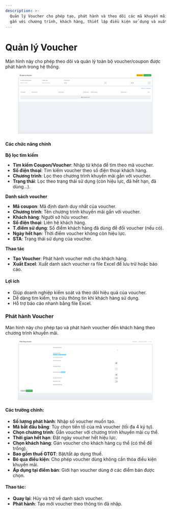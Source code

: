 ```yaml
---
description: >-
  Quản lý Voucher cho phép tạo, phát hành và theo dõi các mã khuyến mãi. Hỗ trợ
  gắn với chương trình, khách hàng, thiết lập điều kiện sử dụng và xuất dữ liệu.
---
```


# Quản lý Voucher

Màn hình này cho phép theo dõi và quản lý toàn bộ voucher/coupon được phát hành trong hệ thống.

<figure><img src="../.gitbook/assets/image (3).png" alt=""><figcaption></figcaption></figure>

#### Các chức năng chính

**Bộ lọc tìm kiếm**

* **Tìm kiếm Coupon/Voucher**: Nhập từ khóa để tìm theo mã voucher.
* **Số điện thoại**: Tìm kiếm voucher theo số điện thoại khách hàng.
* **Chương trình**: Lọc theo chương trình khuyến mãi gắn với voucher.
* **Trạng thái**: Lọc theo trạng thái sử dụng (còn hiệu lực, đã hết hạn, đã dùng…).

**Danh sách voucher**

* **Mã coupon**: Mã định danh duy nhất của voucher.
* **Chương trình**: Tên chương trình khuyến mãi gắn với voucher.
* **Khách hàng**: Người sở hữu voucher.
* **Số điện thoại**: Liên hệ khách hàng.
* **T.điểm sử dụng**: Số điểm khách hàng đã dùng để đổi voucher (nếu có).
* **Ngày hết hạn**: Thời điểm voucher không còn hiệu lực.
* **STA**: Trạng thái sử dụng của voucher.

**Thao tác**

* **Tạo Voucher**: Phát hành voucher mới cho khách hàng.
* **Xuất Excel**: Xuất danh sách voucher ra file Excel để lưu trữ hoặc báo cáo.

#### Lợi ích

* Giúp doanh nghiệp kiểm soát và theo dõi hiệu quả của voucher.
* Dễ dàng tìm kiếm, tra cứu thông tin khi khách hàng sử dụng.
* Hỗ trợ báo cáo nhanh bằng file Excel.



### Phát hành Voucher

Màn hình này cho phép tạo và phát hành voucher đến khách hàng theo chương trình khuyến mãi.

<figure><img src="../.gitbook/assets/image (4).png" alt=""><figcaption></figcaption></figure>

#### Các trường chính:

* **Số lượng phát hành**: Nhập số voucher muốn tạo.
* **Mã bắt đầu bằng**: Tùy chọn tiền tố của mã voucher (tối đa 4 ký tự).
* **Chọn chương trình**: Gắn voucher với chương trình khuyến mãi cụ thể.
* **Thời gian hết hạn**: Đặt ngày voucher hết hiệu lực.
* **Chọn khách hàng**: Gán voucher cho khách hàng cụ thể (có thể để trống).
* **Bao gồm thuế GTGT**: Bật/tắt áp dụng thuế.
* **Bỏ qua điều kiện**: Cho phép voucher dùng không cần thỏa điều kiện khuyến mãi.
* **Áp dụng tại điểm bán**: Giới hạn voucher dùng ở các điểm bán được chọn.

#### Thao tác:

* **Quay lại**: Hủy và trở về danh sách voucher.
* **Phát hành**: Tạo mới voucher theo thông tin đã nhập.

